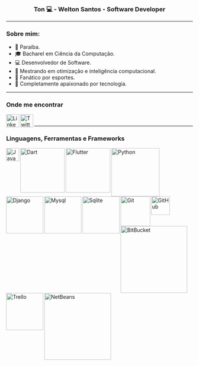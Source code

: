 <h3 align="center">Ton 💻 - Welton Santos - Software Developer</h3>

<hr>
</hr>
 
<h3 align="left">Sobre mim: </h3>
 
<ul>
<li> 📍 Paraíba.</li>
<li>🎓 Bacharel em Ciência da Computação.</li> 
<li>💻 Desenvolvedor de Software.</li>
<li>🔬 Mestrando em otimização e inteligência computacional.</li>
<li>🥋 Fanático por esportes.</li>
<li>💾 Completamente apaixonado por tecnologia.</li>
</ul>

<hr>

</hr>

<h3 align="left">Onde me encontrar</h3>

[<img align="left" alt="LinkedIn" width="35px" src="https://image.flaticon.com/icons/png/512/174/174857.png" />][linkedin]
[<img align="left" alt="Twitter" width="35px" src="https://logodownload.org/wp-content/uploads/2014/09/twitter-logo-4.png" />][twitter]

[linkedin]: https://www.linkedin.com/in/oweltonsantos
[twitter]: https://twitter.com/oweltonsantos

<br>
<hr>
</hr>

<h3 align="left">Linguagens, Ferramentas e Frameworks</h3>

<a href="https://docs.oracle.com/en/java/" rel="nofollow"><img align="left" alt="Java" width="35px" src="https://camo.githubusercontent.com/d56ad13a49b9805cf7baa35d5da50419da7388c662601cb4931d0b9788ef6150/68747470733a2f2f75706c6f61642e77696b696d656469612e6f72672f77696b6970656469612f69742f7468756d622f322f32652f4a6176615f4c6f676f2e7376672f32353870782d4a6176615f4c6f676f2e7376672e706e67"/></a>

<a href="https://dart.dev/guides" rel="nofollow"><img align="left" alt="Dart" width="120px" src="https://upload.wikimedia.org/wikipedia/commons/thumb/f/fe/Dart_programming_language_logo.svg/1024px-Dart_programming_language_logo.svg.png"></a>

<a href="https://flutter.dev/docs" rel="nofollow"><img align="left" alt="Flutter" width="120px" src="https://upload.wikimedia.org/wikipedia/commons/1/17/Google-flutter-logo.png"></a>
 
<a href="https://docs.python.org/3/" rel="nofollow"><img align="left" alt="Python" width="130px" src="https://edubertin.files.wordpress.com/2019/04/python-logo-png-image.png"></a>

<a href="https://docs.djangoproject.com/en/3.1/" rel="nofollow"><img align="left" alt="Django" width="100px" src="https://1000logos.net/wp-content/uploads/2020/08/Django-Logo.png"></a>

<a href="https://dev.mysql.com/doc/" rel="nofollow"><img align="left" alt="Mysql" width="100px" src="https://marcas-logos.net/wp-content/uploads/2020/11/MySQL-logo.png"></a>
 
<a href="https://dev.mysql.com/doc/" rel="nofollow"><img align="left" alt="Sqlite" width="100px" src="https://upload.wikimedia.org/wikipedia/commons/thumb/3/38/SQLite370.svg/1200px-SQLite370.svg.png"></a>

<br></br> <br></br>

 <a href="https://git-scm.com/doc" rel="nofollow"><img align="left" alt="Git" width="80px" src="https://upload.wikimedia.org/wikipedia/commons/thumb/e/e0/Git-logo.svg/1280px-Git-logo.svg.png"></a>
 
 <a href="https://docs.github.com/pt" rel="nofollow"><img align="left" alt="GitHub" width="50px" src="https://i.pinimg.com/originals/30/b1/50/30b150cd489202db131009ac9540cec0.png"></a>
 
 <a href="https://confluence.atlassian.com/bitbucketserver/bitbucket-data-center-and-server-documentation-776639749.html" rel="nofollow"><img align="left" alt="BitBucket" width="180px" src="https://dkrn4sk0rn31v.cloudfront.net/2019/02/01142649/Bitbucket.png"></a>
 
  <a href="https://help.trello.com/article/756-trello-api-documentation" rel="nofollow"><img align="left" alt="Trello" width="100px" src="https://d2k1ftgv7pobq7.cloudfront.net/meta/u/res/images/brand-assets/Logos/0099ec3754bf473d2bbf317204ab6fea/trello-logo-blue.png"></a>
  
  <a href="https://netbeans.org/kb/" rel="nofollow"><img align="left" alt="NetBeans" width="180px" src="https://cdn.freebiesupply.com/logos/thumbs/2x/netbeans-logo.png"></a>
 


<br>

<!--<a href="https://github.com/oweltonsantos/"><img src="https://camo.githubusercontent.com/7c6a997332f28f71741985d263f3cb60246b790f/68747470733a2f2f6769746875622d726561646d652d73746174732e76657263656c2e6170702f6170692f746f702d6c616e67732f3f757365726e616d653d6a7573736172616772616e6a61267468656d653d64726163756c61" alt="Top Langs" data-canonical-src="https://github-readme-stats.vercel.app/api/top-langs/?username=oweltonsantos&amp;theme=dracula" style="max-width:100%;"></a> -->

<!--<img src="https://camo.githubusercontent.com/740e1154c79eff8a38462f9ad37de8a55f15bf5f/68747470733a2f2f6769746875622d726561646d652d73746174732e76657263656c2e6170702f6170693f757365726e616d653d6a7573736172616772616e6a612673686f775f69636f6e733d74727565267468656d653d64726163756c61" alt="Anurag's github stats" data-canonical-src="https://github-readme-stats.vercel.app/api?username=oweltonsantos&amp;show_icons=true&amp;theme=dracula" style="max-width:100%;">-->


 <!---[![Welton Santos github stats](https://github-readme-stats.vercel.app/api?username=oweltonsantos)](https://github.com/oweltonsantos/github-readme-stats) -->




